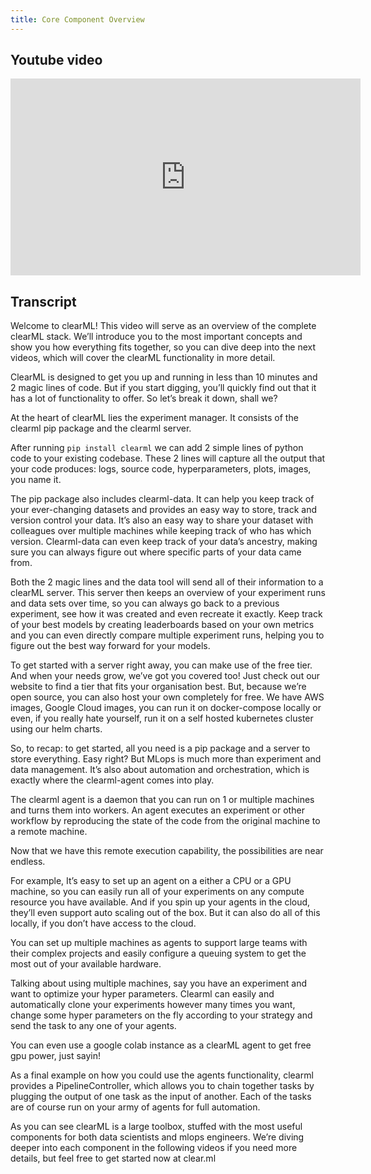 ```yaml
---
title: Core Component Overview
---
```



## Youtube video

<iframe width="560" height="315" 
        src="https://www.youtube.com/embed/s3k9ntmQmD4" 
        title="YouTube video player" 
        frameborder="0" 
        allow="accelerometer; autoplay; clipboard-write; encrypted-media; gyroscope; picture-in-picture" 
        allowfullscreen>
</iframe>

## Transcript

Welcome to clearML! This video will serve as an overview of the complete clearML stack. We’ll introduce you to the most important concepts and show you how everything fits together, so you can dive deep into the next videos, which will cover the clearML functionality in more detail.

ClearML is designed to get you up and running in less than 10 minutes and 2 magic lines of code. But if you start digging, you’ll quickly find out that it has a lot of functionality to offer. So let’s break it down, shall we?

At the heart of clearML lies the experiment manager. It consists of the clearml pip package and the clearml server. 

After running `pip install clearml` we can add 2 simple lines of python code to your existing codebase. These 2 lines will capture all the output that your code produces: logs, source code, hyperparameters, plots, images, you name it.

The pip package also includes clearml-data. It can help you keep track of your ever-changing datasets and provides an easy way to store, track and version control your data. It’s also an easy way to share your dataset with colleagues over multiple machines while keeping track of who has which version. Clearml-data can even keep track of your data’s ancestry, making sure you can always figure out where specific parts of your data came from.

Both the 2 magic lines and the data tool will send all of their information to a clearML server. This server then keeps an overview of your experiment runs and data sets over time, so you can always go back to a previous experiment, see how it was created and even recreate it exactly. Keep track of your best models by creating leaderboards based on your own metrics and you can even directly compare multiple experiment runs, helping you to figure out the best way forward for your models. 

To get started with a server right away, you can make use of the free tier. And when your needs grow, we’ve got you covered too! Just check out our website to find a tier that fits your organisation best. But, because we’re open source, you can also host your own completely for free. We have AWS images, Google Cloud images, you can run it on docker-compose locally or even, if you really hate yourself, run it on a self hosted kubernetes cluster using our helm charts.

So, to recap: to get started, all you need is a pip package and a server to store everything. Easy right? But MLops is much more than experiment and data management. It’s also about automation and orchestration, which is exactly where the clearml-agent comes into play.

The clearml agent is a daemon that you can run on 1 or multiple machines and turns them into workers. An agent executes an experiment or other workflow by reproducing the state of the code from the original machine to a remote machine.

Now that we have this remote execution capability, the possibilities are near endless.

For example, It’s easy to set up an agent on a either a CPU or a GPU machine, so you can easily run all of your experiments on any compute resource you have available. And if you spin up your agents in the cloud, they’ll even support auto scaling out of the box. But it can also do all of this locally, if you don’t have access to the cloud.

You can set up multiple machines as agents to support large teams with their complex projects and easily configure a queuing system to get the most out of your available hardware.

Talking about using multiple machines, say you have an experiment and want to optimize your hyper parameters. Clearml can easily and automatically clone your experiments however many times you want, change some hyper parameters on the fly according to your strategy and send the task to any one of your agents.

You can even use a google colab instance as a clearML agent to get free gpu power, just sayin!

As a final example on how you could use the agents functionality, clearml provides a PipelineController, which allows you to chain together tasks by plugging the output of one task as the input of another. Each of the tasks are of course run on your army of agents for full automation.

As you can see clearML is a large toolbox, stuffed with the most useful components for both data scientists and mlops engineers. We’re diving deeper into each component in the following videos if you need more details, but feel free to get started now at clear.ml 

